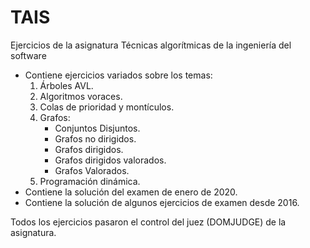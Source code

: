# TAIS
Ejercicios de la asignatura Técnicas algorítmicas de la ingeniería del software

<ul>
 <li> Contiene ejercicios variados sobre los temas:
   <ol>
     <li>Árboles AVL.</li>
    <li>Algoritmos voraces.</li>
    <li>Colas de prioridad y montículos.</li>
    <li>Grafos:
      <ul>
      <li>Conjuntos Disjuntos.</li>
      <li>Grafos no dirigidos.</li></li>
     <li>Grafos dirigidos.</li>
      <li>Grafos dirigidos valorados.</li>
       <li>Grafos Valorados.</li></ul></li>
    <li>Programación dinámica.</li>
   </ol>
  </li>
  <li>Contiene la solución del examen de enero de 2020.</li>
  <li>Contiene la solución de algunos ejercicios de examen desde 2016.</li>
  </ul>
  
Todos los ejercicios pasaron el control del juez (DOMJUDGE) de la asignatura.
